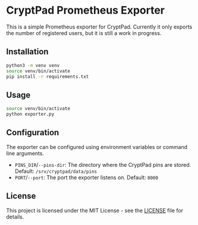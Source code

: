 # CryptPad Prometheus Exporter

This is a simple Prometheus exporter for CryptPad. Currently it only exports the number of registered users, but it is still a work in progress.

## Installation

```bash
python3 -m venv venv
source venv/bin/activate
pip install -r requirements.txt
```

## Usage

```bash
source venv/bin/activate
python exporter.py
```

## Configuration

The exporter can be configured using environment variables or command line arguments.

- `PINS_DIR`/`--pins-dir`: The directory where the CryptPad pins are stored. Default: `/srv/cryptpad/data/pins`
- `PORT`/`--port`: The port the exporter listens on. Default: `8000`

## License

This project is licensed under the MIT License - see the [LICENSE](LICENSE) file for details.
